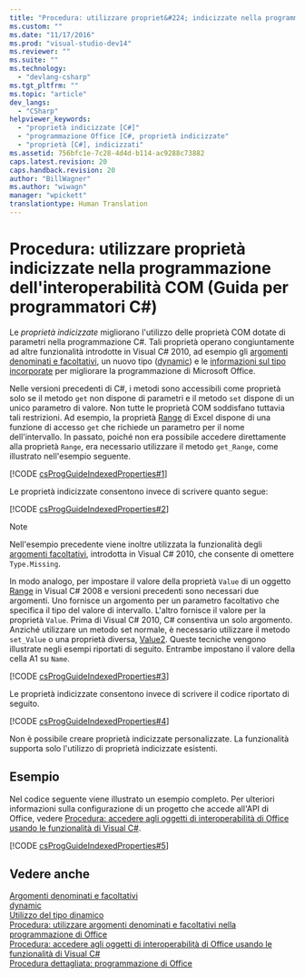 ```yaml
---
title: "Procedura: utilizzare propriet&#224; indicizzate nella programmazione dell&#39;interoperabilit&#224; COM (Guida per programmatori C#) | Microsoft Docs"
ms.custom: ""
ms.date: "11/17/2016"
ms.prod: "visual-studio-dev14"
ms.reviewer: ""
ms.suite: ""
ms.technology: 
  - "devlang-csharp"
ms.tgt_pltfrm: ""
ms.topic: "article"
dev_langs: 
  - "CSharp"
helpviewer_keywords: 
  - "proprietà indicizzate [C#]"
  - "programmazione Office [C#, proprietà indicizzate"
  - "proprietà [C#], indicizzati"
ms.assetid: 756bfc1e-7c28-4d4d-b114-ac9288c73882
caps.latest.revision: 20
caps.handback.revision: 20
author: "BillWagner"
ms.author: "wiwagn"
manager: "wpickett"
translationtype: Human Translation
---
```

# Procedura: utilizzare propriet&#224; indicizzate nella programmazione dell&#39;interoperabilit&#224; COM (Guida per programmatori C#)
Le *proprietà indicizzate* migliorano l'utilizzo delle proprietà COM dotate di parametri nella programmazione C\#.  Tali proprietà operano congiuntamente ad altre funzionalità introdotte in Visual C\# 2010, ad esempio gli [argomenti denominati e facoltativi](../../../csharp/programming-guide/classes-and-structs/named-and-optional-arguments.md), un nuovo tipo \([dynamic](../../../csharp/language-reference/keywords/dynamic.md)\) e le [informazioni sul tipo incorporate](../Topic/Walkthrough:%20Embedding%20Types%20from%20Managed%20Assemblies%20\(C%23%20and%20Visual%20Basic\).md) per migliorare la programmazione di Microsoft Office.  
  
 Nelle versioni precedenti di C\#, i metodi sono accessibili come proprietà solo se il metodo `get` non dispone di parametri e il metodo `set` dispone di un unico parametro di valore.  Non tutte le proprietà COM soddisfano tuttavia tali restrizioni.  Ad esempio, la proprietà [Range](http://go.microsoft.com/fwlink/?LinkId=166053) di Excel dispone di una funzione di accesso `get` che richiede un parametro per il nome dell'intervallo.  In passato, poiché non era possibile accedere direttamente alla proprietà `Range`, era necessario utilizzare il metodo `get_Range`, come illustrato nell'esempio seguente.  
  
 [!CODE [csProgGuideIndexedProperties#1](../CodeSnippet/VS_Snippets_VBCSharp/csprogguideindexedproperties#1)]  
  
 Le proprietà indicizzate consentono invece di scrivere quanto segue:  
  
 [!CODE [csProgGuideIndexedProperties#2](../CodeSnippet/VS_Snippets_VBCSharp/csprogguideindexedproperties#2)]  
  
> [!NOTE]
>  Nell'esempio precedente viene inoltre utilizzata la funzionalità degli [argomenti facoltativi](../../../csharp/programming-guide/classes-and-structs/named-and-optional-arguments.md), introdotta in Visual C\# 2010, che consente di omettere `Type.Missing`.  
  
 In modo analogo, per impostare il valore della proprietà `Value` di un oggetto [Range](http://go.microsoft.com/fwlink/?LinkId=179211) in Visual C\# 2008 e versioni precedenti sono necessari due argomenti.  Uno fornisce un argomento per un parametro facoltativo che specifica il tipo del valore di intervallo.  L'altro fornisce il valore per la proprietà `Value`.  Prima di Visual C\# 2010, C\# consentiva un solo argomento.  Anziché utilizzare un metodo set normale, è necessario utilizzare il metodo `set_Value` o una proprietà diversa, [Value2](http://go.microsoft.com/fwlink/?LinkId=166050).  Queste tecniche vengono illustrate negli esempi riportati di seguito.  Entrambe impostano il valore della cella A1 su `Name`.  
  
 [!CODE [csProgGuideIndexedProperties#3](../CodeSnippet/VS_Snippets_VBCSharp/csprogguideindexedproperties#3)]  
  
 Le proprietà indicizzate consentono invece di scrivere il codice riportato di seguito.  
  
 [!CODE [csProgGuideIndexedProperties#4](../CodeSnippet/VS_Snippets_VBCSharp/csprogguideindexedproperties#4)]  
  
 Non è possibile creare proprietà indicizzate personalizzate.  La funzionalità supporta solo l'utilizzo di proprietà indicizzate esistenti.  
  
## Esempio  
 Nel codice seguente viene illustrato un esempio completo.  Per ulteriori informazioni sulla configurazione di un progetto che accede all'API di Office, vedere [Procedura: accedere agli oggetti di interoperabilità di Office usando le funzionalità di Visual C\#](../../../csharp/programming-guide/interop/how-to-access-office-onterop-objects.md).  
  
 [!CODE [csProgGuideIndexedProperties#5](../CodeSnippet/VS_Snippets_VBCSharp/csprogguideindexedproperties#5)]  
  
## Vedere anche  
 [Argomenti denominati e facoltativi](../../../csharp/programming-guide/classes-and-structs/named-and-optional-arguments.md)   
 [dynamic](../../../csharp/language-reference/keywords/dynamic.md)   
 [Utilizzo del tipo dinamico](../../../csharp/programming-guide/types/using-type-dynamic.md)   
 [Procedura: utilizzare argomenti denominati e facoltativi nella programmazione di Office](../../../csharp/programming-guide/classes-and-structs/how-to-use-named-and-optional-arguments-in-office-programming.md)   
 [Procedura: accedere agli oggetti di interoperabilità di Office usando le funzionalità di Visual C\#](../../../csharp/programming-guide/interop/how-to-access-office-onterop-objects.md)   
 [Procedura dettagliata: programmazione di Office](../../../csharp/programming-guide/interop/walkthrough-office-programming.md)